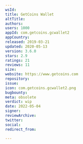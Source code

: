 ```yaml
---
wsId: 
title: GetCoins Wallet
altTitle: 
authors: 
users: 1000
appId: com.getcoins.gcwallet2
appCountry: 
released: 2019-03-21
updated: 2020-05-13
version: 3.6.0
stars: 2.9
ratings: 21
reviews: 11
size: 
website: https://www.getcoins.com
repository: 
issue: 
icon: com.getcoins.gcwallet2.png
bugbounty: 
meta: obsolete
verdict: wip
date: 2022-05-04
signer: 
reviewArchive: 
twitter: 
social: 
redirect_from: 

---
```


